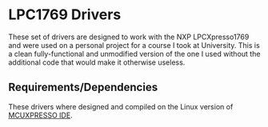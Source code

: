 # LPC1769 Drivers

These set of drivers are designed to work with the NXP LPCXpresso1769 and were used on a personal project for a course I took at University.
This is a clean fully-functional and unmodified version of the one I used without the additional code that would make it otherwise useless.

## Requirements/Dependencies

These drivers where designed and compiled on the Linux version of [MCUXPRESSO IDE](https://www.nxp.com/design/software/development-software/mcuxpresso-software-and-tools/mcuxpresso-integrated-development-environment-ide:MCUXpresso-IDE).

